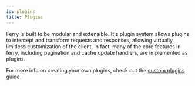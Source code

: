 ```yaml
---
id: plugins
title: Plugins
---
```


Ferry is built to be modular and extensible. It's plugin system allows plugins to intercept and transform requests and responses, allowing virtually limitless customization of the client. In fact, many of the core features in ferry, including pagination and cache update handlers, are implemented as plugins.

For more info on creating your own plugins, check out the [custom plugins](custom-plugins) guide.
